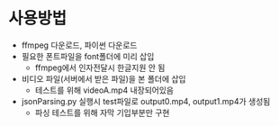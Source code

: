 # 사용방법
- ffmpeg 다운로드, 파이썬 다운로드
- 필요한 폰트파일을 font폴더에 미리 삽입
	- ffmpeg에서 인자전달시 한글지원 안 됨
- 비디오 파일(서버에서 받은 파일)을 본 폴더에 삽입
	- 테스트를 위해 videoA.mp4 내장되어있음
- jsonParsing.py 실행시 test파일로 output0.mp4, output1.mp4가 생성됨
	- 파싱 테스트를 위해 자막 기입부분만 구현
